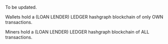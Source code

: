 To be updated.


Wallets hold a (LOAN LENDER) LEDGER hashgraph blockchain of only OWN transactions.

Miners hold a (LOAN LENDER) LEDGER hashgraph blockchain of ALL transactions.
